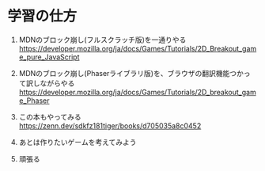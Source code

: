 # 学習の仕方

1. MDNのブロック崩し(フルスクラッチ版)を一通りやる
https://developer.mozilla.org/ja/docs/Games/Tutorials/2D_Breakout_game_pure_JavaScript

2. MDNのブロック崩し(Phaserライブラリ版)を、ブラウザの翻訳機能つかって訳しながらやる
https://developer.mozilla.org/ja/docs/Games/Tutorials/2D_breakout_game_Phaser

3. この本もやってみる
https://zenn.dev/sdkfz181tiger/books/d705035a8c0452

4. あとは作りたいゲームを考えてみよう

5. 頑張る
